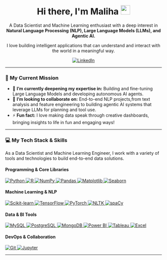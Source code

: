 <div id="header" align="center">
  <h1>
    Hi there, I'm Maliha
    <img src="https://media.giphy.com/media/hvRJCLFzcasrR4ia7z/giphy.gif" width="30px"/>
  </h1>
  <p>
    A Data Scientist and Machine Learning enthusiast with a deep interest in <strong>Natural Language Processing (NLP), Large Language Models (LLMs), and Agentic AI.</strong>
  </p>
  <p>I love building intelligent applications that can understand and interact with the world in a meaningful way.</p>
  <p>
    <a href="https://www.linkedin.com/in/malihashafique/">
      <img src="https://img.shields.io/badge/LinkedIn-0077B5?style=for-the-badge&logo=linkedin&logoColor=white" alt="LinkedIn"/>
    </a>
  </p>
</div>

---

### 🚀 **My Current Mission**

-   🌱 **I’m currently deepening my expertise in:** Building and fine-tuning Large Language Models and developing autonomous AI agents.
-   🤝 **I’m looking to collaborate on:** End-to-end NLP projects,from text analysis and feature engineering to building agentic AI systems that leverage LLMs for planning and tool use.
-   ⚡ **Fun fact:** I love making data speak through creative dashboards, bringing insights to life in fun and engaging ways!

---

### 💻 **My Tech Stack & Skills**

As a Data Scientist and Machine Learning Engineer, I work with a variety of tools and technologies to build end-to-end data solutions.

#### **Programming & Core Libraries**
<p align="left">
  <a href="https://www.python.org" target="_blank" rel="noreferrer">
    <img src="https://img.shields.io/badge/Python-3776AB?style=for-the-badge&logo=python&logoColor=white" alt="Python" />
  </a>
  <a href="https://www.r-project.org" target="_blank" rel="noreferrer">
    <img src="https://img.shields.io/badge/R-276DC3?style=for-the-badge&logo=r&logoColor=white" alt="R" />
  </a>
  <a href="https://numpy.org" target="_blank" rel="noreferrer">
    <img src="https://img.shields.io/badge/NumPy-013243?style=for-the-badge&logo=numpy&logoColor=white" alt="NumPy" />
  </a>
  <a href="https://pandas.pydata.org" target="_blank" rel="noreferrer">
    <img src="https://img.shields.io/badge/Pandas-150458?style=for-the-badge&logo=pandas&logoColor=white" alt="Pandas" />
  </a>
  <a href="https://matplotlib.org" target="_blank" rel="noreferrer">
    <img src="https://img.shields.io/badge/Matplotlib-1B2C3D?style=for-the-badge&logo=matplotlib&logoColor=white" alt="Matplotlib" />
  </a>
  <a href="https://seaborn.pydata.org" target="_blank" rel="noreferrer">
    <img src="https://img.shields.io/badge/Seaborn-8BC4D2?style=for-the-badge&logo=seaborn&logoColor=white" alt="Seaborn" />
  </a>
</p>

#### **Machine Learning & NLP**
<p align="left">
  <a href="https://scikit-learn.org" target="_blank" rel="noreferrer">
    <img src="https://img.shields.io/badge/scikit--learn-F7931E?style=for-the-badge&logo=scikit-learn&logoColor=white" alt="Scikit-learn" />
  </a>
  <a href="https://www.tensorflow.org" target="_blank" rel="noreferrer">
    <img src="https://img.shields.io/badge/TensorFlow-FF6F00?style=for-the-badge&logo=tensorflow&logoColor=white" alt="TensorFlow" />
  </a>
  <a href="https://pytorch.org" target="_blank" rel="noreferrer">
    <img src="https://img.shields.io/badge/PyTorch-EE4C2C?style=for-the-badge&logo=pytorch&logoColor=white" alt="PyTorch" />
  </a>
  <a href="https://www.nltk.org" target="_blank" rel="noreferrer">
    <img src="https://img.shields.io/badge/NLTK-3776AB?style=for-the-badge&logo=nltk&logoColor=white" alt="NLTK" />
  </a>
  <a href="https://spacy.io" target="_blank" rel="noreferrer">
    <img src="https://img.shields.io/badge/spaCy-09A3D5?style=for-the-badge&logo=spacy&logoColor=white" alt="spaCy" />
  </a>
</p>

#### **Data & BI Tools**
<p align="left">
  <a href="https://www.mysql.com" target="_blank" rel="noreferrer">
    <img src="https://img.shields.io/badge/MySQL-4479A1?style=for-the-badge&logo=mysql&logoColor=white" alt="MySQL" />
  </a>
  <a href="https://www.postgresql.org" target="_blank" rel="noreferrer">
    <img src="https://img.shields.io/badge/PostgreSQL-4169E1?style=for-the-badge&logo=postgresql&logoColor=white" alt="PostgreSQL" />
  </a>
  <a href="https://www.mongodb.com" target="_blank" rel="noreferrer">
    <img src="https://img.shields.io/badge/MongoDB-47A248?style=for-the-badge&logo=mongodb&logoColor=white" alt="MongoDB" />
  </a>
  <a href="https://powerbi.microsoft.com" target="_blank" rel="noreferrer">
    <img src="https://img.shields.io/badge/Power%20BI-F2C811?style=for-the-badge&logo=power-bi&logoColor=black" alt="Power BI" />
  </a>
  <a href="https://www.tableau.com" target="_blank" rel="noreferrer">
    <img src="https://img.shields.io/badge/Tableau-E97627?style=for-the-badge&logo=tableau&logoColor=white" alt="Tableau" />
  </a>
  <a href="https://www.microsoft.com/en-us/microsoft-365/excel" target="_blank" rel="noreferrer">
    <img src="https://img.shields.io/badge/Microsoft%20Excel-217346?style=for-the-badge&logo=microsoft-excel&logoColor=white" alt="Excel" />
  </a>
</p>

#### **DevOps & Collaboration**
<p align="left">
  <a href="https://git-scm.com" target="_blank" rel="noreferrer">
    <img src="https://img.shields.io/badge/Git-F05032?style=for-the-badge&logo=git&logoColor=white" alt="Git" />
  </a>
  <a href="https://jupyter.org" target="_blank" rel="noreferrer">
    <img src="https://img.shields.io/badge/Jupyter-F37626?style=for-the-badge&logo=jupyter&logoColor=white" alt="Jupyter" />
  </a>
</p>

---


